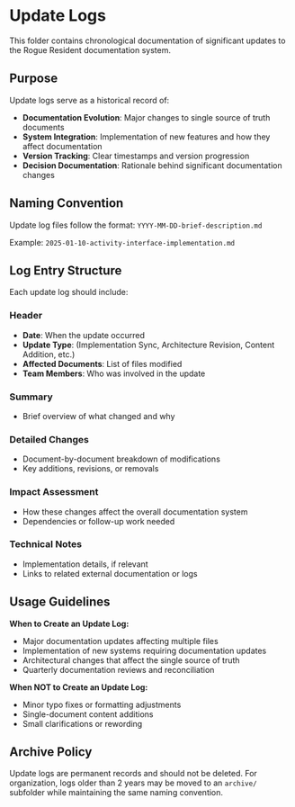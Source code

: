 # Update Logs

This folder contains chronological documentation of significant updates to the Rogue Resident documentation system.

## Purpose

Update logs serve as a historical record of:
- **Documentation Evolution**: Major changes to single source of truth documents
- **System Integration**: Implementation of new features and how they affect documentation
- **Version Tracking**: Clear timestamps and version progression
- **Decision Documentation**: Rationale behind significant documentation changes

## Naming Convention

Update log files follow the format: `YYYY-MM-DD-brief-description.md`

Example: `2025-01-10-activity-interface-implementation.md`

## Log Entry Structure

Each update log should include:

### Header
- **Date**: When the update occurred
- **Update Type**: (Implementation Sync, Architecture Revision, Content Addition, etc.)
- **Affected Documents**: List of files modified
- **Team Members**: Who was involved in the update

### Summary
- Brief overview of what changed and why

### Detailed Changes
- Document-by-document breakdown of modifications
- Key additions, revisions, or removals

### Impact Assessment
- How these changes affect the overall documentation system
- Dependencies or follow-up work needed

### Technical Notes
- Implementation details, if relevant
- Links to related external documentation or logs

## Usage Guidelines

**When to Create an Update Log:**
- Major documentation updates affecting multiple files
- Implementation of new systems requiring documentation updates
- Architectural changes that affect the single source of truth
- Quarterly documentation reviews and reconciliation

**When NOT to Create an Update Log:**
- Minor typo fixes or formatting adjustments
- Single-document content additions
- Small clarifications or rewording

## Archive Policy

Update logs are permanent records and should not be deleted. For organization, logs older than 2 years may be moved to an `archive/` subfolder while maintaining the same naming convention. 